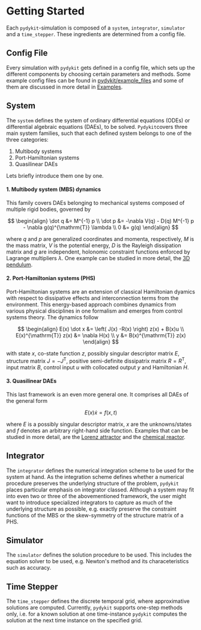 # Getting Started

Each `pydykit`-simulation is composed of a `system`, `integrator`, `simulator` and a `time_stepper`. These ingredients are determined from a config file.

## Config File

Every simulation with `pydykit` gets defined in a config file,
which sets up the different components by choosing certain parameters and methods.
Some example config files can be found in [pydykit/example_files][source_pydykit_examples]
and some of them are discussed in more detail in [Examples](examples/pendulum_3d.md).

## System

The `system` defines the system of ordinary differential equations (ODEs)
or differential algebraic equations (DAEs), to be solved.
`Pydykit`covers three main system families,
such that each defined system belongs to one of the three categories:

1. Multibody systems
2. Port-Hamiltonian systems
3. Quasilinear DAEs

Lets briefly introduce them one by one.

#### 1. Multibody system (MBS) dynamics <a name="mbs"></a>

This family covers DAEs belonging to mechanical systems composed of multiple rigid bodies, governed by

$$
\begin{align}
\dot q &= M^{-1} p \\
\dot p &= -\nabla V(q) - D(q) M^{-1} p - \nabla g(q)^{\mathrm{T}} \lambda \\
0 &= g(q)
\end{align}
$$

where $q$ and $p$ are generalized coordinates and momenta, respectively,
$M$ is the mass matrix, $V$ is the potential energy,
$D$ is the Rayleigh dissipation matrix and $g$ are independent,
holonomic constraint functions enforced by Lagrange multipliers $\lambda$.
One example can be studied in more detail, the [3D pendulum](examples/pendulum_3d.md).

<!-- TODO: include -->
<!-- References: ... -->

#### 2. Port-Hamiltonian systems (PHS)

Port-Hamiltonian systems are an extension of classical Hamiltonian dyamics
with respect to dissipative effects and interconnection terms from the environment.
This energy-based approach combines dynamics from various physical disciplines in one formalism
and emerges from control systems theory.
The dynamics follow

$$
\begin{align}
E(x) \dot x &= \left( J(x) -R(x) \right) z(x)  + B(x)u \\
E(x)^{\mathrm{T}} z(x) &= \nabla H(x) \\
y &= B(x)^{\mathrm{T}} z(x)
\end{align}
$$

with state $x$, co-state function $z$, possibly singular descriptor matrix $E$,
structure matrix $J=-J^{\mathrm{T}}$, positive semi-definite dissipatrix matrix $R=R^{\mathrm{T}}$,
input matrix $B$, control input $u$ with collocated output $y$ and Hamiltonian $H$.

<!-- TODO: include -->
<!-- References: ... -->

#### 3. Quasilinear DAEs

This last framework is an even more general one.
It comprises all DAEs of the general form

$$
E(x) \dot x = f(x,t)
$$

where $E$ is a possibly singular descriptor matrix,
$x$ are the unknowns/states and $f$ denotes an arbitrary right-hand side function.
Examples that can be studied in more detail, are the [Lorenz attractor](examples/lorenz.md)
and the [chemical reactor](examples/reactor.md).

## Integrator

The `integrator` defines the numerical integration scheme
to be used for the system at hand.
As the integration scheme defines whether a numerical procedure preserves the underlying structure of the problem,
`pydykit` places particular emphasis on integrator classed.
Although a system may fit into even two or three of the abovementioned framework,
the user might want to introduce specialized integrators to capture as much of the underlying structure as possible,
e.g. exactly preserve the constraint functions of the MBS or the skew-symmetry of the structure matrix of a PHS.

## Simulator

The `simulator` defines the solution procedure to be used.
This includes the equation solver to be used,
e.g. Newton's method and its characeteristics such as accuracy.

## Time Stepper

The `time_stepper` defines the discrete temporal grid,
where approximative solutions are computed.
Currently, `pydykit` supports one-step methods only,
i.e. for a known solution at one time-instance `pydykit` computes the solution at the next time instance on the specified grid.

[source_pydykit_examples]: https://github.com/pydykit/pydykit/blob/main/pydykit/example_files
